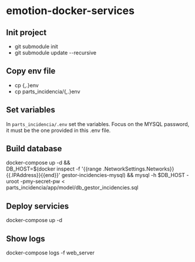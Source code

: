 # emotion-docker-services
## Init project
- git submodule init
- git submodule update --recursive

## Copy env file
- cp {,.}env
- cp parts_incidencia/{,.}env
## Set variables
In `parts_incidencia/.env` set the variables. Focus on the MYSQL password, it must be the one provided in this .env file.

## Build database
docker-compose up -d && \
DB_HOST=$(docker inspect -f '{{range .NetworkSettings.Networks}}{{.IPAddress}}{{end}}' gestor-incidencies-mysql) &&
mysql -h $DB_HOST -uroot -pmy-secret-pw < parts_incidencia/app/model/db_gestor_incidencies.sql

## Deploy servicies
docker-compose up -d

## Show logs
docker-compose logs -f web_server
